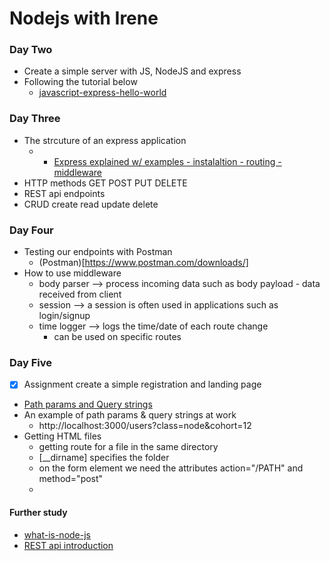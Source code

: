 # Nodejs with Irene
### Day Two
- Create a simple server with JS, NodeJS and express
- Following the tutorial below
  - [javascript-express-hello-world](https://wsvincent.com/javascript-express-hello-world/)

### Day Three
- The strcuture of an express application 
  -   - [Express explained w/ examples - instalaltion - routing - middleware ](https://www.freecodecamp.org/news/express-explained-with-examples-installation-routing-middleware-and-more/)
- HTTP methods GET POST PUT DELETE
- REST api endpoints
- CRUD create read update delete
### Day Four
- Testing our endpoints with Postman
  - (Postman)[https://www.postman.com/downloads/]
- How to use middleware
  - body parser --> process incoming data such as body payload - data received from client
  - session --> a session is often used in applications such as login/signup
  - time logger --> logs the time/date of each route change
    - can be used on specific routes

### Day Five
- [x] Assignment create a simple registration and landing page 
- [Path params and Query strings](https://faun.pub/a-quick-look-into-path-parameters-and-query-strings-6e839110f9b)
- An example of path params & query strings at work
  - http://localhost:3000/users?class=node&cohort=12 
- Getting HTML files 
  - getting route for a file in the same directory
  - [__dirname] specifies the folder
  - on the form element we need the attributes action="/PATH" and method="post"
  - 

#### Further study
  - [what-is-node-js](https://kinsta.com/knowledgebase/what-is-node-js/#:~:text=a%20word%3A%20no.-,Node)
  - [REST api introduction](https://www.geeksforgeeks.org/rest-api-introduction/)